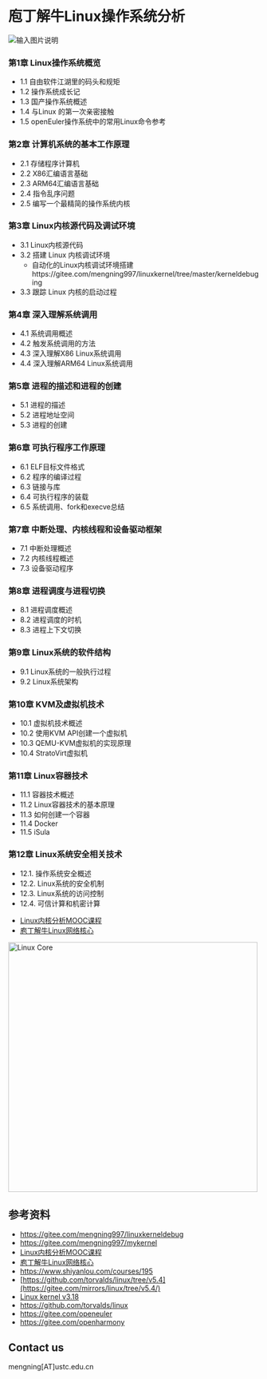 # 庖丁解牛Linux操作系统分析

![输入图片说明](img/linuxos_cover.png)

### 第1章 Linux操作系统概览

- 1.1 自由软件江湖里的码头和规矩
- 1.2 操作系统成长记
- 1.3 国产操作系统概述
- 1.4 与Linux 的第一次亲密接触
- 1.5 openEuler操作系统中的常用Linux命令参考

### 第2章 计算机系统的基本工作原理

- 2.1 存储程序计算机
- 2.2 X86汇编语言基础
- 2.3 ARM64汇编语言基础
- 2.4 指令乱序问题
- 2.5 编写一个最精简的操作系统内核


### 第3章 Linux内核源代码及调试环境

- 3.1 Linux内核源代码
- 3.2 搭建 Linux 内核调试环境
   * 自动化的Linux内核调试环境搭建https://gitee.com/mengning997/linuxkernel/tree/master/kerneldebuging
- 3.3 跟踪 Linux 内核的启动过程


### 第4章 深入理解系统调用

- 4.1 系统调用概述
- 4.2 触发系统调用的方法
- 4.3 深入理解X86 Linux系统调用
- 4.4 深入理解ARM64 Linux系统调用

### 第5章 进程的描述和进程的创建

- 5.1 进程的描述
- 5.2 进程地址空间
- 5.3 进程的创建


### 第6章 可执行程序工作原理

- 6.1 ELF目标文件格式
- 6.2 程序的编译过程
- 6.3 链接与库
- 6.4 可执行程序的装载
- 6.5 系统调用、fork和execve总结


### 第7章 中断处理、内核线程和设备驱动框架

- 7.1 中断处理概述
- 7.2 内核线程概述
- 7.3 设备驱动程序

### 第8章 进程调度与进程切换

- 8.1 进程调度概述
- 8.2 进程调度的时机
- 8.3 进程上下文切换


### 第9章 Linux系统的软件结构

- 9.1 Linux系统的一般执行过程
- 9.2 Linux系统架构

### 第10章 KVM及虚拟机技术

- 10.1 虚拟机技术概述
- 10.2 使用KVM API创建一个虚拟机
- 10.3 QEMU-KVM虚拟机的实现原理
- 10.4 StratoVirt虚拟机

### 第11章 Linux容器技术

- 11.1 容器技术概述
- 11.2 Linux容器技术的基本原理
- 11.3 如何创建一个容器
- 11.4 Docker
- 11.5 iSula

### 第12章 Linux系统安全相关技术

- 12.1. 操作系统安全概述
- 12.2. Linux系统的安全机制
- 12.3. Linux系统的访问控制
- 12.4. 可信计算和机密计算


* [Linux内核分析MOOC课程](http://mooc.study.163.com/course/USTC-1000029000) 
* [庖丁解牛Linux网络核心](https://blog.51cto.com/cloumn/detail/32)
<img src="https://gitee.com/mengning997/linuxkernel/raw/master/img/LinuxCore.png" alt="Linux Core" width="500"/>


## 参考资料

- https://gitee.com/mengning997/linuxkerneldebug
- https://gitee.com/mengning997/mykernel
- [Linux内核分析MOOC课程](http://mooc.study.163.com/course/USTC-1000029000) 
- [庖丁解牛Linux网络核心](https://blog.51cto.com/cloumn/detail/32)
- https://www.shiyanlou.com/courses/195
- [https://github.com/torvalds/linux/tree/v5.4](https://gitee.com/mirrors/linux/tree/v5.4/)
- [Linux kernel v3.18](https://github.com/torvalds/linux/tree/b2776bf7149bddd1f4161f14f79520f17fc1d71d)
- https://github.com/torvalds/linux
- https://gitee.com/openeuler
- https://gitee.com/openharmony

## Contact us

mengning[AT]ustc.edu.cn
